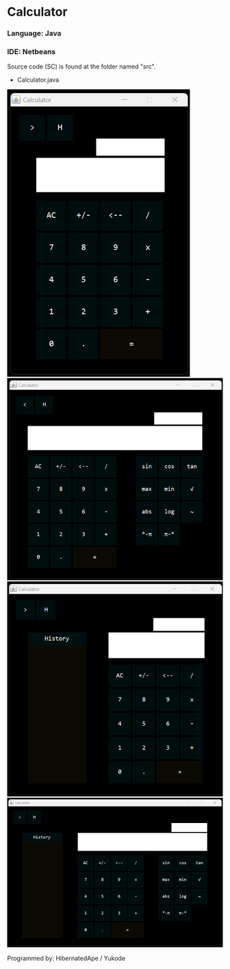 # Calculator
### Language: Java
### IDE: Netbeans

Source code (SC) is found at the folder named "src".
- Calculator.java

![](Calculator_First.png)
![](Calculator_Second.png)
![](Calculator_Third.png)
![](Calculator_Fourth.png)

Programmed by:
HibernatedApe / Yukode